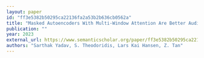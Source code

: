 ```yaml
---
layout: paper
id: "ff3e5382b50295ca22136fa2a53b2b636cb0562a"
title: "Masked Autoencoders With Multi-Window Attention Are Better Audio Learners"
publication: ""
year: 2023
external_url: https://www.semanticscholar.org/paper/ff3e5382b50295ca22136fa2a53b2b636cb0562a
authors: "Sarthak Yadav, S. Theodoridis, Lars Kai Hansen, Z. Tan"
---
```


